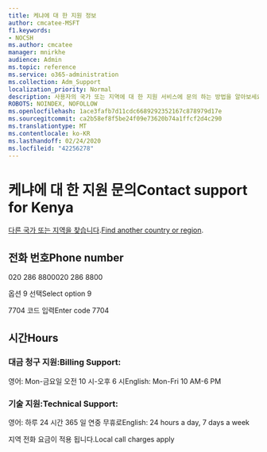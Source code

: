 ```yaml
---
title: 케냐에 대 한 지원 정보
author: cmcatee-MSFT
f1.keywords:
- NOCSH
ms.author: cmcatee
manager: mnirkhe
audience: Admin
ms.topic: reference
ms.service: o365-administration
ms.collection: Adm_Support
localization_priority: Normal
description: 사용자의 국가 또는 지역에 대 한 지원 서비스에 문의 하는 방법을 알아보세요.
ROBOTS: NOINDEX, NOFOLLOW
ms.openlocfilehash: 1ace3fafb7d11cdc6689292352167c878979d17e
ms.sourcegitcommit: ca2b58ef8f5be24f09e73620b74a1ffcf2d4c290
ms.translationtype: MT
ms.contentlocale: ko-KR
ms.lasthandoff: 02/24/2020
ms.locfileid: "42256278"
---
```

# <a name="contact-support-for-kenya"></a><span data-ttu-id="7ad2d-103">케냐에 대 한 지원 문의</span><span class="sxs-lookup"><span data-stu-id="7ad2d-103">Contact support for Kenya</span></span>

<span data-ttu-id="7ad2d-104">[다른 국가 또는 지역을 찾습니다](../contact-support-for-business-products.md).</span><span class="sxs-lookup"><span data-stu-id="7ad2d-104">[Find another country or region](../contact-support-for-business-products.md).</span></span>

## <a name="phone-number"></a><span data-ttu-id="7ad2d-105">전화 번호</span><span class="sxs-lookup"><span data-stu-id="7ad2d-105">Phone number</span></span>
<span data-ttu-id="7ad2d-106">020 286 8800</span><span class="sxs-lookup"><span data-stu-id="7ad2d-106">020 286 8800</span></span>

<span data-ttu-id="7ad2d-107">옵션 9 선택</span><span class="sxs-lookup"><span data-stu-id="7ad2d-107">Select option 9</span></span>

<span data-ttu-id="7ad2d-108">7704 코드 입력</span><span class="sxs-lookup"><span data-stu-id="7ad2d-108">Enter code 7704</span></span>

## <a name="hours"></a><span data-ttu-id="7ad2d-109">시간</span><span class="sxs-lookup"><span data-stu-id="7ad2d-109">Hours</span></span>
### <a name="billing-support"></a><span data-ttu-id="7ad2d-110">대금 청구 지원:</span><span class="sxs-lookup"><span data-stu-id="7ad2d-110">Billing Support:</span></span>

<span data-ttu-id="7ad2d-111">영어: Mon-금요일 오전 10 시-오후 6 시</span><span class="sxs-lookup"><span data-stu-id="7ad2d-111">English: Mon-Fri 10 AM-6 PM</span></span>

### <a name="technical-support"></a><span data-ttu-id="7ad2d-112">기술 지원:</span><span class="sxs-lookup"><span data-stu-id="7ad2d-112">Technical Support:</span></span>

<span data-ttu-id="7ad2d-113">영어: 하루 24 시간 365 일 연중 무휴로</span><span class="sxs-lookup"><span data-stu-id="7ad2d-113">English: 24 hours a day, 7 days a week</span></span>

<span data-ttu-id="7ad2d-114">지역 전화 요금이 적용 됩니다.</span><span class="sxs-lookup"><span data-stu-id="7ad2d-114">Local call charges apply</span></span>